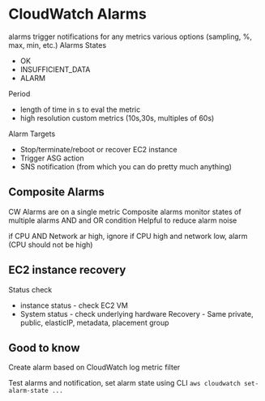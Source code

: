 # CloudWatch Alarms
alarms trigger notifications for any metrics
various options (sampling, %, max, min, etc.)
Alarms States
* OK
* INSUFFICIENT_DATA
* ALARM

Period
* length of time in s to eval the metric
* high resolution custom metrics (10s,30s, multiples of 60s)

Alarm Targets
* Stop/terminate/reboot or recover EC2 instance
* Trigger ASG action
* SNS notification (from which you can do pretty much anything)

## Composite Alarms
CW Alarms are on a single metric
Composite alarms monitor states of multiple alarms
AND and OR condition
Helpful to reduce alarm noise

if CPU AND Network ar high, ignore
if CPU high and network low, alarm (CPU should not be high) 

## EC2 instance recovery
Status check
* instance status - check EC2 VM
* System status - check underlying hardware
Recovery - Same private, public, elasticIP, metadata, placement group

## Good to know
Create alarm based on CloudWatch log metric filter

Test alarms and notification, set alarm state using CLI `aws cloudwatch set-alarm-state ...`

